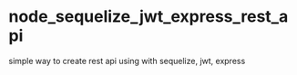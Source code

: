 # node_sequelize_jwt_express_rest_api
simple way to create rest api using with sequelize, jwt, express
